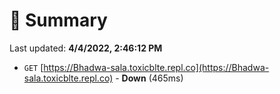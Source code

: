 # 📖 Summary
Last updated: **4/4/2022, 2:46:12 PM**

- `GET` [https://Bhadwa-sala.toxicblte.repl.co](https://Bhadwa-sala.toxicblte.repl.co) - **Down** (465ms)
